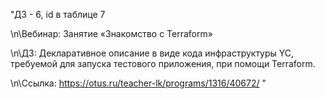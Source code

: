 "ДЗ - 6, id в таблице 7 

\n\Вебинар: Занятие «Знакомство с Terraform»

\n\ДЗ: Декларативное описание в виде кода инфраструктуры YC, требуемой для запуска тестового приложения, при помощи Terraform.

\n\Ссылка: https://otus.ru/teacher-lk/programs/1316/40672/ "